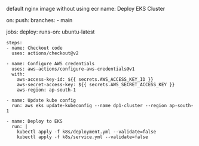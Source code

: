 default nginx image without using ecr
name: Deploy EKS Cluster
 
on:
  push:
    branches:
      - main
 
jobs: 
  deploy:
    runs-on: ubuntu-latest
 
    steps:
    - name: Checkout code
      uses: actions/checkout@v2
 
    - name: Configure AWS credentials
      uses: aws-actions/configure-aws-credentials@v1
      with:
        aws-access-key-id: ${{ secrets.AWS_ACCESS_KEY_ID }}
        aws-secret-access-key: ${{ secrets.AWS_SECRET_ACCESS_KEY }}
        aws-region: ap-south-1
 
    - name: Update kube config
      run: aws eks update-kubeconfig --name dp1-cluster --region ap-south-1
 
    - name: Deploy to EKS
      run: |
        kubectl apply -f k8s/deployment.yml --validate=false
        kubectl apply -f k8s/service.yml --validate=false
